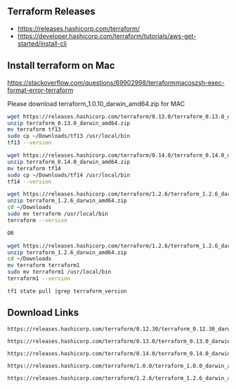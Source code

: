 ## Terraform Releases
- https://releases.hashicorp.com/terraform/
- https://developer.hashicorp.com/terraform/tutorials/aws-get-started/install-cli

## Install terraform on Mac
https://stackoverflow.com/questions/69902998/terraformmacoszsh-exec-format-error-terraform

Please download terraform_1.0.10_darwin_amd64.zip for MAC

```sh
wget https://releases.hashicorp.com/terraform/0.13.0/terraform_0.13.0_darwin_amd64.zip
unzip terraform_0.13.0_darwin_amd64.zip
mv terraform tf13
sudo cp ~/Downloads/tf13 /usr/local/bin
tf13 --version
```

```sh
wget https://releases.hashicorp.com/terraform/0.14.0/terraform_0.14.0_darwin_amd64.zip
unzip terraform_0.14.0_darwin_amd64.zip
mv terraform tf14
sudo cp ~/Downloads/tf14 /usr/local/bin
tf14 --version
```

```sh
wget https://releases.hashicorp.com/terraform/1.2.6/terraform_1.2.6_darwin_amd64.zip
unzip terraform_1.2.6_darwin_amd64.zip
cd ~/Downloads
sudo mv terraform /usr/local/bin
terraform --version

OR

wget https://releases.hashicorp.com/terraform/1.2.6/terraform_1.2.6_darwin_amd64.zip
unzip terraform_1.2.6_darwin_amd64.zip
cd ~/Downloads
mv terraform terraform1 
sudo mv terraform1 /usr/local/bin
terraform1 --version
```

```
tf1 state pull |grep terraform_version
```

## Download Links
```
https://releases.hashicorp.com/terraform/0.12.30/terraform_0.12.30_darwin_amd64.zip

https://releases.hashicorp.com/terraform/0.13.0/terraform_0.13.0_darwin_amd64.zip

https://releases.hashicorp.com/terraform/0.14.0/terraform_0.14.0_darwin_amd64.zip

https://releases.hashicorp.com/terraform/1.0.0/terraform_1.0.0_darwin_amd64.zip

https://releases.hashicorp.com/terraform/1.2.6/terraform_1.2.6_darwin_amd64.zip
```